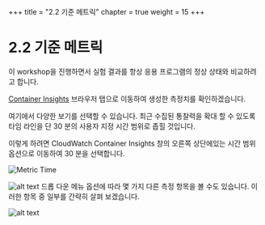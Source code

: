 +++
title = "2.2 기준 메트릭"
chapter = true
weight =  15
+++

# 2.2 기준 메트릭

이 workshop을 진행하면서 실험 결과를 항상 응용 프로그램의 정상 상태와 비교하려고 합니다.

[Container Insights](https://console.aws.amazon.com/cloudwatch/home?region=us-east-1#container-insights:performance) 브라우저 탭으로 이동하여 생성한 측정치를 확인하겠습니다.

여기에서 다양한 보기를 선택할 수 있습니다. 최근 수집된 통찰력을 확대 할 수 있도록 타임 라인을 단 30 분의 사용자 지정 시간 범위로 좁힐 것입니다.

이렇게 하려면 CloudWatch Container Insights 창의 오른쪽 상단에있는 시간 범위 옵션으로 이동하여 30 분을 선택합니다.


![Metric Time](/images/metrictime.png)

![alt text](/images/metriceksservice.png "Metric Service")
드롭 다운 메뉴 옵션에 따라 몇 가지 다른 측정 항목을 볼 수도 있습니다. 이러한 항목 중 일부를 간략히 살펴 보겠습니다.

![alt text](/images/switches.gif "Switching Metrics")
